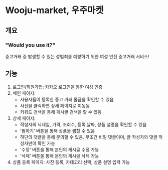 # Wooju-market, 우주마켓  

## 개요
### "Would you use it?"
중고거래 중 발생할 수 있는 성범죄를 예방하기 위한 여성 안전 중고거래 서비스!  

## 기능
1. 로그인/회원가입: 카카오 로그인을 통한 여성 인증
2. 메인 페이지:
   - 사용자들이 등록한 중고 거래 물품을 확인할 수 있음
   - 사진을 클릭하면 상세 페이지로 이동됨
   - 키워드 검색을 통해 게시글 검색을 할 수 있음
3. 상세 페이지:
   - 작성자의 닉네임, 가격, 조회수, 등록 날짜, 상품 설명을 확인할 수 있음
   - '찜하기' 버튼을 통해 상품을 찜할 수 있음
   - 하단의 댓글을 통해 문의할 수 있음. 무조건 비밀 댓글이며, 글 작성자와 댓글 작성자만이 확인 가능
   - '수정' 버튼을 통해 본인의 게시글 수정 가능
   - '삭제' 버튼을 통해 본인의 게시글 삭제 가능
4. 상품 등록 페이지: 사진 등록, 카테고리 선택, 상품 설명 입력 가능
